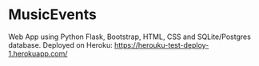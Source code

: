 # MusicEvents
Web App using Python Flask, Bootstrap, HTML, CSS and SQLite/Postgres database. Deployed on Heroku: https://herouku-test-deploy-1.herokuapp.com/
